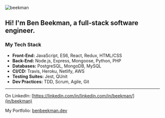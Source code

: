 <p><img align="center" src="https://github-readme-stats.vercel.app/api?username=beekman&hide=stars,issues&show_icons=true&include_all_commits=true&theme=vision-friendly-dark)" alt="beekman" /></p>

## Hi! I'm Ben Beekman, a full-stack software engineer.

### My Tech Stack
* **Front-End:** JavaScript, ES6, React, Redux, HTML/CSS
* **Back-End:** Node.js, Express, Mongoose, Python, PHP
* **Databases:** PostgreSQL, MongoDB, MySQL
* **CI/CD:** Travis, Heroku, Netlify, AWS 
* **Testing Suites:** Jest, QUnit
* **Dev Practices:** TDD, Scrum, Agile, Git
****

On LinkedIn: [https://linkedin.com/in/linkedin.com/in/beekman/](in/beekman)

My Portfolio: [benbeekman.dev](https://benbeekman.dev)
